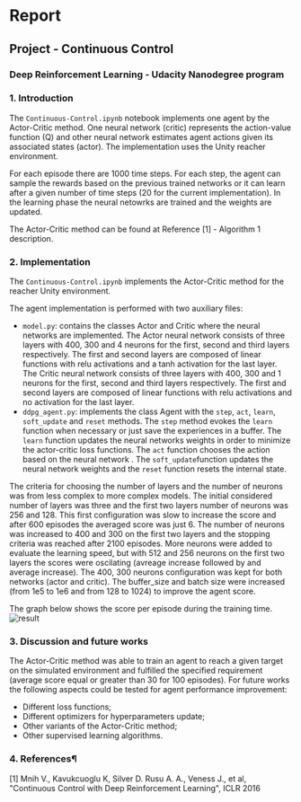 # Report 

## Project - Continuous Control

### Deep Reinforcement Learning - Udacity Nanodegree program

### 1. Introduction

The ```Continuous-Control.ipynb``` notebook implements one agent by the Actor-Critic method. One neural network (critic) represents the action-value function (Q) and other neural network estimates agent actions given its associated states (actor). The implementation uses the Unity reacher environment.

For each episode there are 1000 time steps. For each step, the agent can sample the rewards based on the previous trained networks or it can learn after a given number of time steps (20 for the current implementation). In the learning phase the neural netowrks are trained and the weights are updated.

The Actor-Critic method can be found at Reference [1] - Algorithm 1 description. 

### 2. Implementation

The ```Continuous-Control.ipynb``` implements the Actor-Critic method for the reacher Unity environment. 

The agent implementation is performed with two auxiliary files:
- ```model.py```: contains the classes Actor and Critic where the neural networks are implemented. The Actor neural network consists of three layers with 400, 300 and 4 neurons for the first, second and third layers respectively. The first and second layers are composed of linear functions with relu activations and a tanh activation for the last layer. The Critic neural network consists of three layers with 400, 300 and 1 neurons for the first, second and third layers respectively. The first and second layers are composed of linear functions with relu activations and no activation for the last layer.
- ```ddpg_agent.py```: implements the class Agent with the ```step```, ```act```, ```learn```,  ```soft_update``` and ```reset``` methods. The ```step``` method evokes the ```learn``` function when necessary or just save the experiences in a buffer. The ```learn``` function updates the neural networks weights in order to minimize the actor-critic loss functions. The ```act``` function chooses the action based on the neural network . The ```soft_update```function updates the neural network weights and the ```reset``` function resets the internal state.

The criteria for choosing the number of layers and the number of neurons was from less complex to more complex models. The initial considered number of layers was three and the first two layers number of neurons was 256 and 128. This first configuration was slow to increase the score and after 600 episodes the averaged score was just 6. The number of neurons was increased to 400 and 300 on the first two layers and the stopping criteria was reached after 2100 episodes. More neurons were added to evaluate the learning speed, but with 512 and 256 neurons on the first two layers the scores were oscilating (avreage increase followed by and average increase). The 400, 300 neurons configuration was kept for both networks (actor and critic). 
The buffer_size and batch size were increased (from 1e5 to 1e6 and from 128 to 1024) to improve the agent score.

The graph below shows the score per episode during the training time.
![result](https://user-images.githubusercontent.com/8217602/68792214-a9c66a00-0629-11ea-8067-8e1fd2db4383.png)

### 3. Discussion and future works

The Actor-Critic method was able to train an agent to reach a given target on the simulated environment and fulfilled the specified requirement (average score equal or greater than 30 for 100 episodes). For future works the following aspects could be tested for agent performance improvement:
- Different loss functions;
- Different optimizers for hyperparameters update; 
- Other variants of the Actor-Critic method;
- Other supervised learning algorithms.

### 4. References¶

[1] Mnih V., Kavukcuoglu K, Silver D. Rusu A. A., Veness J., et al, "Continuous Control with Deep Reinforcement
Learning", ICLR 2016
